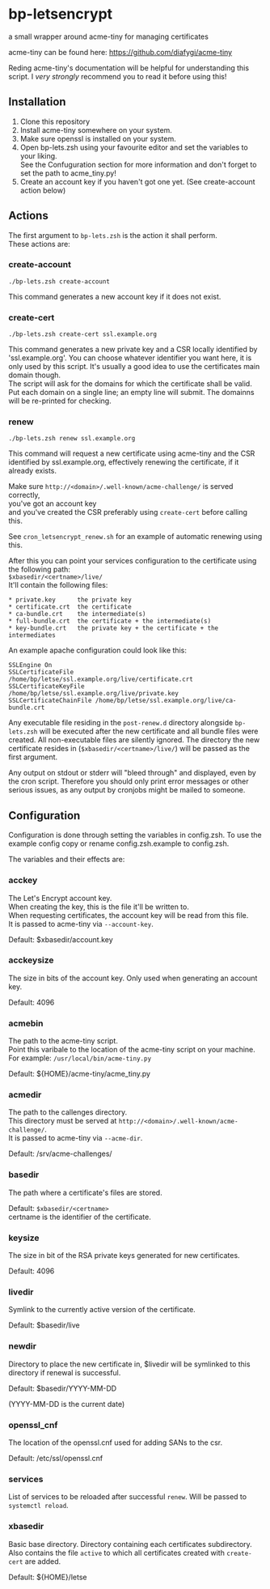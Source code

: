 # bp-letsencrypt

a small wrapper around acme-tiny for managing certificates

acme-tiny can be found here: https://github.com/diafygi/acme-tiny

Reding acme-tiny's documentation will be helpful for understanding this script.
I *very* *strongly* recommend you to read it before using this!

## Installation

1. Clone this repository
2. Install acme-tiny somewhere on your system.
3. Make sure openssl is installed on your system.
4. Open bp-lets.zsh using your favourite editor and set the variables to your liking.<br>
   See the Confuguration section for more information and don't forget to set the path to acme_tiny.py!
5. Create an account key if you haven't got one yet. (See create-account action below)

## Actions

The first argument to `bp-lets.zsh` is the action it shall perform.<br>
These actions are:

### create-account

    ./bp-lets.zsh create-account

This command generates a new account key if it does not exist.

### create-cert <certname>

    ./bp-lets.zsh create-cert ssl.example.org

This command generates a new private key and a CSR locally identified by 'ssl.example.org'.
You can choose whatever identifier you want here, it is only used by this script.
It's usually a good idea to use the certificates main domain though.<br>
The script will ask for the domains for which the certificate shall be valid.
Put each domain on a single line; an empty line will submit. The domainns will be re-printed for checking.

### renew <certname>

    ./bp-lets.zsh renew ssl.example.org

This command will request a new certificate using acme-tiny and the CSR identified by ssl.example.org,
effectively renewing the certificate, if it already exists.

Make sure `http://<domain>/.well-known/acme-challenge/` is served correctly, <br>
you've got an account key <br>
and you've created the CSR preferably using `create-cert` before calling this.

See `cron_letsencrypt_renew.sh` for an example of automatic renewing using this.

After this you can point your services configuration to the certificate using the following path:<br>
`$xbasedir/<certname>/live/`<br>
It'll contain the following files:

    * private.key      the private key
    * certificate.crt  the certificate
    * ca-bundle.crt    the intermediate(s)
    * full-bundle.crt  the certificate + the intermediate(s)
    * key-bundle.crt   the private key + the certificate + the intermediates

An example apache configuration could look like this:

    SSLEngine On
    SSLCertificateFile      /home/bp/letse/ssl.example.org/live/certificate.crt
    SSLCertificateKeyFile   /home/bp/letse/ssl.example.org/live/private.key
    SSLCertificateChainFile /home/bp/letse/ssl.example.org/live/ca-bundle.crt

Any executable file residing in the `post-renew.d` directory alongside `bp-lets.zsh` will be executed after
the new certificate and all bundle files were created.
All non-executable files are silently ignored.
The directory the new certificate resides in (`$xbasedir/<certname>/live/`) will be passed as the first argument.

Any output on stdout or stderr will "bleed through" and displayed, even by the cron script.
Therefore you should only print error messages or other serious issues, as any output by cronjobs might be mailed to someone.

## Configuration

Configuration is done through setting the variables in config.zsh.
To use the example config copy or rename config.zsh.example to config.zsh.

The variables and their effects are:

### acckey

The Let's Encrypt account key.<br>
When creating the key, this is the file it'll be written to.<br>
When requesting certificates, the account key will be read from this file.<br>
It is passed to acme-tiny via `--account-key`.

Default: $xbasedir/account.key

### acckeysize

The size in bits of the account key. Only used when generating an account key.

Default: 4096

### acmebin

The path to the acme-tiny script.<br>
Point this varibale to the location of the acme-tiny script on your machine.<br>
For example: `/usr/local/bin/acme-tiny.py`

Default: ${HOME}/acme-tiny/acme_tiny.py

### acmedir

The path to the callenges directory.<br>
This directory must be served at `http://<domain>/.well-known/acme-challenge/`.<br>
It is passed to acme-tiny via `--acme-dir`.

Default: /srv/acme-challenges/

### basedir

The path where a certificate's files are stored.

Default: `$xbasedir/<certname>`<br>
certname is the identifier of the certificate.

### keysize

The size in bit of the RSA private keys generated for new certificates.

Default: 4096

### livedir

Symlink to the currently active version of the certificate.

Default: $basedir/live

### newdir

Directory to place the new certificate in, $livedir will be symlinked to this directory if renewal is successful.

Default: $basedir/YYYY-MM-DD

(YYYY-MM-DD is the current date)

### openssl_cnf

The location of the openssl.cnf used for adding SANs to the csr.

Default: /etc/ssl/openssl.cnf

### services

List of services to be reloaded after successful `renew`. Will be passed to `systemctl reload`.

### xbasedir

Basic base directory. Directory containing each certificates subdirectory. Also contains the file `active` to which all certificates created with `create-cert` are added.

Default: ${HOME}/letse
